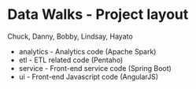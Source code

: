 # Data Walks - Project layout

Chuck, Danny, Bobby, Lindsay, Hayato

* analytics - Analytics code (Apache Spark)
* etl - ETL related code (Pentaho)
* service - Front-end service code (Spring Boot)
* ui - Front-end Javascript code (AngularJS)
